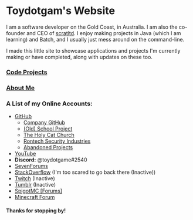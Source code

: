 # Toydotgam's Website

I am a software developer on the Gold Coast, in Australia. I am also the co-founder and CEO of [scratltd](https://scratltd.github.io/). I enjoy making projects in Java (which I am learning) and Batch, and I usually just mess around on the command-line.

I made this little site to showcase applications and projects I'm currently making or have completed, along with updates on these too.

### [Code Projects](projects.md)
### [About Me](about.md)

### A List of my Online Accounts:
* [GitHub](https://github.com/toydotgame)
	* [Company GitHub](https://github.com/scratltd)
	* [(Old) School Project](https://github.com/burger-dispenser)
	* [The Holy Cat Church](https://github.com/catchurch)
	* [Rontech Security Industries](https://github.com/rontech-si)
	* [Abandoned Projects](https://github.com/toys-discarded-projects)
* [YouTube](https://www.youtube.com/channel/UCgkC2xFIPZCLEadyYZCsbWw)
* **Discord:** @toydotgame\#2540
* [SevenForums](https://www.sevenforums.com/members/toydotgam.html)
* [StackOverflow](https://stackoverflow.com/users/13470945/toydotgam) (I'm too scared to go back there (Inactive))
* [Twitch](https://www.twitch.tv/toydotgam) (Inactive)
* [Tumblr](https://toydotgame.tumblr.com/) (Inactive)
* [SpigotMC \[Forums\]](https://www.spigotmc.org/members/toydotgam.1096646/)
* [Minecraft Forum](https://www.minecraftforum.net/members/toydotgam)

#### Thanks for stopping by!
